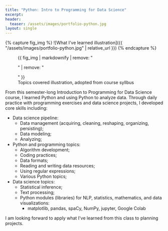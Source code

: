 ```yaml
---
title: "Python: Intro to Programming for Data Science"
excerpt: 
header:
  teaser: /assets/images/portfolio-python.jpg
layout: single
---
```

{% capture fig_img %}
![What I've learned illustration]({{ "/assets/images/portfolio-python.jpg" | relative_url }})
{% endcapture %}

<figure>
  {{ fig_img | markdownify | remove: "<p>" | remove: "</p>" }}
  <figcaption>Topics covered illustration, adopted from course syllbus</figcaption>
</figure>

From this semester-long Introduction to Programming for Data Science course, I learned Python and using Python to analyze data. Through daily practice with programming exercises and data science projects, I developed core skills including:
+ Data science pipeline:
  + Data management (acquiring, cleaning, reshaping, organizing, persisting);
  + Data modeling;
  + Analyzing;
+ Python and programming topics:
  + Algorithm development;
  + Coding practices;
  + Data formats;
  + Reading and writing data resources;
  + Using regular expressions;
  + Various Python topics;
+ Data science topics:
  + Statistical inference;
  + Text processing;
  + Python modules (libraries) for NLP, statistics, mathematics, and data visualizations:
    + matplotlib, pandas, spaCy, NumPy, jupyter, Google Colab

I am looking forward to apply what I've learned from this class to planning projects.